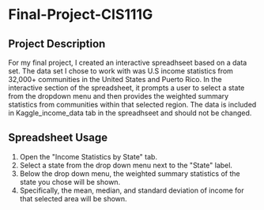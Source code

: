 # Final-Project-CIS111G

## Project Description
For my final project, I created an interactive spreadhseet based on a data set. The data set I chose to work with was U.S income statistics from 32,000+ communities in the United States and Puerto Rico. In the interactive section of the spreadsheet, it prompts a user to select a state from the dropdown menu and then provides the weighted summary statistics from communities within that selected region. The data is included in Kaggle_income_data tab in the spreadhseet and should not be changed.

## Spreadsheet Usage
1. Open the "Income Statistics by State" tab.
2. Select a state from the drop down menu next to the "State" label.
3. Below the drop down menu, the weighted summary statistics of the state you chose will be shown.
4. Specifically, the mean, median, and standard deviation of income for that selected area will be shown.

